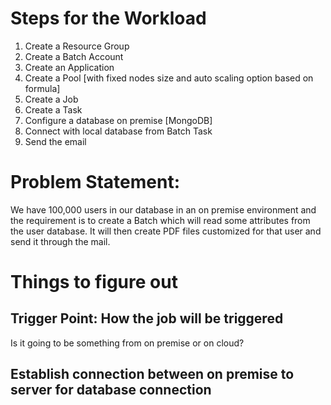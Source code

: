 # Steps for the Workload

1) Create a Resource Group
2) Create a Batch Account
3) Create an Application
4) Create a Pool [with fixed nodes size and auto scaling option based on formula]
5) Create a Job
6) Create a Task
7) Configure a database on premise [MongoDB] 
8) Connect with local database from Batch Task
9) Send the email

# Problem Statement:

We have 100,000 users in our database in an on premise environment and the requirement is to create a Batch which will read some attributes from the user database. It will then create PDF files customized for that user and send it through the mail.

# Things to figure out

## Trigger Point: How the job will be triggered

Is it going to be something from on premise or on cloud?

## Establish connection between on premise to server for database connection

## 



